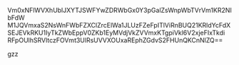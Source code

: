 Vm0xNFlWVXhUblJXYTJSWFYwZDRWbGx0Y3pGalZsWnpWbTVrVm1KR2NIbFdW
M1JQVmxaS2NsWnFWbFZXClZrcElWa1JLUzFZeFpITlViRnBUQ21KRldYcFdX
SEJEVkRKU1IyTkZWbEppV0ZKb1EyMVdjVkZVVmxKTgpiVkl6V2xjeFIxTkdi
RFpOUlhSRVltczFOVmt3UlRsUVVXOUxaREphZGdvS2FHUnQKCnNlZQ==

gzz